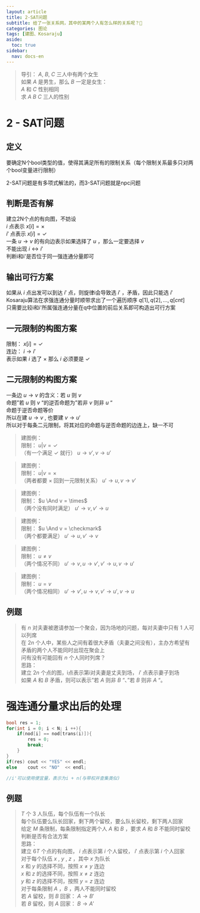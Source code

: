 ```yaml
---
layout: article
title: 2-SAT问题
subtitle: 给了一张关系网，其中的某两个人有怎么样的关系呢？🤔
categories: 图论
tags: [建图、Kosaraju]
aside:
  toc: true
sidebar:
  nav: docs-en
---
```


>导引：
>$A$, $B$, $C$ 三人中有两个女生  
>如果 $A$ 是男生，那么 $B$ 一定是女生：  
>$A$ 和 $C$ 性别相同  
>求 $A$ $B$ $C$ 三人的性别  

# 2 - SAT问题

## 定义  

要确定N个bool类型的值，使得其满足所有的限制关系（每个限制关系最多只对两个bool变量进行限制）  

2-SAT问题是有多项式解法的，而3-SAT问题就是npc问题  

## 判断是否有解

建立2N个点的有向图，不妨设  
$i$ 点表示 $x[i] = \times$  
$i'$ 点表示 $x[i] = \checkmark$  
一条 $u \rightarrow v$ 的有向边表示如果选择了 $u$ ，那么一定要选择 $v$  
不能出现 $i \leftrightarrow i'$  
判断i和i'是否位于同一强连通分量即可  

## 输出可行方案

如果从 $i$ 点出发可以到达 $i'$ 点，则旋律i会导致选 $i'$ ，矛盾，因此只能选 $i'$  
Kosaraju算法在求强连通分量时顺带求出了一个遍历顺序 $q[1], q[2], ..., q[cnt]$  
只需要比较i和i'所属强连通分量在q中位置的前后关系即可构造出可行方案  

## 一元限制的构图方案

限制： $x[i] = \checkmark$    
连边： $i \rightarrow i'$  
表示如果 $i$ 选了 $\times$ 那么 $i$ 必须要是 $\checkmark$ 

## 二元限制的构图方案

一条边 $u \rightarrow v$ 的含义：若 $u$ 则 $v$  
命题”若 $u$ 则 $v$ “的逆否命题为”若非 $v$ 则非 $u$ “  
命题于逆否命题等价  
所以在建 $u \rightarrow v$ , 也要建 $v \rightarrow u'$  
所以对于每条二元限制，将其对应的命题与逆否命题的边连上，缺一不可  

>建图例：  
>限制： $u | v = \checkmark$  
>（有一个满足 $\checkmark$ 就行） $u\rightarrow v', v\rightarrow u'$  
  
>建图例：  
>限制： $u | v = \times$   
>（两者都要 $\times$ 回到一元限制关系） $u'\rightarrow u, v\rightarrow v'$  
  
>建图例：  
>限制： $u \And v = \times$  
>（两个没有同时满足） $u'\rightarrow v, v'\rightarrow u$  
  
>建图例：  
>限制： $u \And v = \checkmark$  
>（两个都要满足） $u'\rightarrow u, v'\rightarrow v$  
  
>建图例：  
>限制： $u \neq v$  
>（两个情况不同） $u'\rightarrow v, u\rightarrow v', v'\rightarrow u, v\rightarrow u'$   
  
>建图例：  
>限制： $u = v$   
>（两个情况相同） $u'\rightarrow v', u\rightarrow v, v'\rightarrow u', v\rightarrow u$  
  
## 例题

>有 $n$ 对夫妻被邀请参加一个聚会，因为场地的问题，每对夫妻中只有 $1$ 人可以列席  
>在 $2n$ 个人中，某些人之间有着很大矛盾（夫妻之间没有），主办方希望有矛盾的两个人不能同时出现在聚会上  
>问有没有可能回有 $n$ 个人同时列席？  
>思路：  
>建立 $2n$ 个点的图，i点表示第i对夫妻是丈夫到场， $i'$ 点表示妻子到场  
>如果 $A$ 和 $B$ 矛盾，则可以表示”若 $A$ 则非 $B$ “、”若 $B$ 则非 $A$ “。  
  
# 强连通分量求出后的处理

```cpp
bool res = 1;
for(int i = 0; i < N; i ++){
    if(nod[i] == nod[trans(i)]){
        res = 0;
        break;
    }
}
if(res) cout << "YES" << endl;
else    cout << "NO"  << endl;

//i'可以使用便宜量，表示为i + n(与带权并查集类似)
```
  
## 例题

> $T$ 个 $3$ 人队伍，每个队伍有一个队长  
>每个队伍要么队长回家，剩下两个留校，要么队长留校，剩下两人回家  
>给定 $M$ 条限制，每条限制指定两个人 $A$ 和 $B$ ，要求 $A$ 和 $B$ 不能同时留校  
>判断是否有合法方案  
>思路：  
>建立 $6T$ 个点的有向图， $i$ 点表示第 $i$ 个人留校， $i'$ 点表示第 $i$ 个人回家  
>对于每个队伍 $x$ , $y$ , $z$ ，其中 $x$ 为队长  
> $x$ 和 $y$ 的选择不同，按照 $x\neq y$ 连边  
> $x$ 和 $z$ 的选择不同，按照 $x\neq z$ 连边  
> $y$ 和 $z$ 的选择不同，按照 $y=z$ 连边  
>对于每条限制 $A$ ，$B$ ，两人不能同时留校  
>若 $A$ 留校，则 $B$ 回家： $A\rightarrow B'$  
>若 $B$ 留校，则 $A$ 回家： $B\rightarrow A'$  
